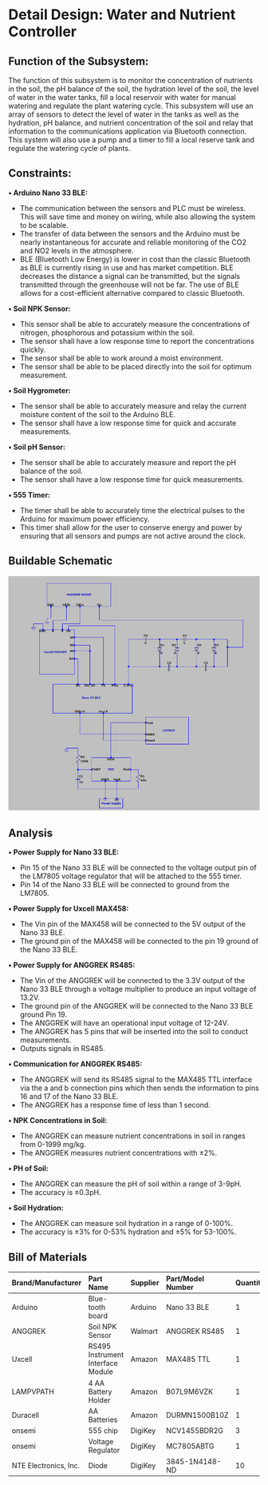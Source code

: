 # Detail Design: Water and Nutrient Controller
## Function of the Subsystem:
The function of this subsystem is to monitor the concentration of nutrients in the soil,
the pH balance of the soil, the hydration level of the soil, the level of water in the water tanks,
fill a local reservoir with water for manual watering and regulate the plant watering cycle. This 
subsystem will use an array of sensors to detect the level of water in the tanks as well as the 
hydration, pH balance, and nutrient concentration of the soil and relay that information to the 
communications application via Bluetooth connection. This system will also use a pump and a 
timer to fill a local reserve tank and regulate the watering cycle of plants.
## Constraints:
**•	Arduino Nano 33 BLE:**

-	The communication between the sensors and PLC must be wireless. This will save time and money on wiring, while also allowing the system to be scalable.
-	The transfer of data between the sensors and the Arduino must be nearly instantaneous for accurate and reliable monitoring of the CO2 and NO2 levels in the atmosphere.
-	BLE (Bluetooth Low Energy) is lower in cost than the classic Bluetooth as BLE is currently rising in use and has market competition. BLE decreases the distance a signal can be transmitted, but the signals transmitted through the greenhouse will not be far. The use of BLE allows for a cost-efficient alternative compared to classic Bluetooth.

**•	Soil NPK Sensor:**

-	This sensor shall be able to accurately measure the concentrations of nitrogen, phosphorous and potassium within the soil.
-	The sensor shall have a low response time to report the concentrations quickly.
-	The sensor shall be able to work around a moist environment.
-	The sensor shall be able to be placed directly into the soil for optimum measurement.

**•	Soil Hygrometer:**

-	The sensor shall be able to accurately measure and relay the current moisture content of the soil to the Arduino BLE.
-	The sensor shall have a low response time for quick and accurate measurements.

**•	Soil pH Sensor:**

-	The sensor shall be able to accurately measure and report the pH balance of the soil.
-	The sensor shall have a low response time for quick measurements.

**•	555 Timer:**

-	The timer shall be able to accurately time the electrical pulses to the Arduino for maximum power efficiency.
-	This timer shall allow for the user to conserve energy and power by ensuring that all sensors and pumps are not active around the clock.
## Buildable Schematic
![Nutrient Schematic](https://github.com/RealityHertz/Greenhouse-Project/blob/main/Documentation/Images/Nutrient%20Schematic.png)
## Analysis
**•	Power Supply for Nano 33 BLE:**

-	Pin 15 of the Nano 33 BLE will be connected to the voltage output pin of the LM7805 voltage regulator that will be attached to the 555 timer.
-	Pin 14 of the Nano 33 BLE will be connected to ground from the LM7805.
  
**•	Power Supply for Uxcell MAX458:**

-	The Vin pin of the MAX458 will be connected to the 5V output of the Nano 33 BLE.
-	The ground pin of the MAX458 will be connected to the pin 19 ground of the Nano 33 BLE.
  
**•	Power Supply for ANGGREK RS485:**

-	The Vin of the ANGGREK will be connected to the 3.3V output of the Nano 33 BLE through a voltage multiplier to produce an input voltage of 13.2V.
-	The ground pin of the ANGGREK will be connected to the Nano 33 BLE ground Pin 19.
-	The ANGGREK will have an operational input voltage of 12-24V.
-	The ANGGREK has 5 pins that will be inserted into the soil to conduct measurements.
-	Outputs signals in RS485.
  
**•	Communication for ANGGREK RS485:**

-	The ANGGREK will send its RS485 signal to the MAX485 TTL interface via the a and b connection pins which then sends the information to pins 16 and 17 of the Nano 33 BLE.
-	The ANGGREK has a response time of less than 1 second.
  
**•	NPK Concentrations in Soil:**

-	The ANGGREK can measure nutrient concentrations in soil in ranges from 0-1999 mg/kg.
-	The ANGGREK measures nutrient concentrations with ±2%.
  
**•	PH of Soil:**

-	The ANGGREK can measure the pH of soil within a range of 3-9pH.
-	The accuracy is ±0.3pH.
  
**•	Soil Hydration:**

-	The ANGGREK can measure soil hydration in a range of 0-100%.
-	The accuracy is ±3% for 0-53% hydration and ±5% for 53-100%.

## Bill of Materials 
| Brand/Manufacturer | Part Name | Supplier | Part/Model Number | Quantity | Units | Unit Cost | Cost |
| :--- | :--- | :--- | :--- | :--- | :--- | :--- | :--- |
| Arduino | Blue-tooth board | Arduino | Nano 33 BLE | 1 | 1 | $26.30 | $26.30 |
| ANGGREK | Soil NPK Sensor | Walmart | ANGGREK RS485 | 1 | 1 | $78.51 | $78.51 |
| Uxcell | RS495 Instrument Interface Module | Amazon | MAX485 TTL | 1 | 1 | $6.99 | $6.99 |
| LAMPVPATH | 4 AA Battery Holder | Amazon | B07L9M6VZK | 1 | 2 | $7.49 | $7.49 |
| Duracell | AA Batteries | Amazon | DURMN1500B10Z | 1 | 10 | $8.79 | $8.79 |
| onsemi | 555 chip | DigiKey | NCV1455BDR2G | 3 | 3 | $0.62 | $1.86 |
| onsemi | Voltage Regulator | DigiKey | MC7805ABTG | 1 | 1 | $0.76 | 0.76 |
| NTE Electronics, Inc. | Diode | DigiKey | 3845-1N4148-ND | 10 | 10 | $0.05 | $0.50 |
